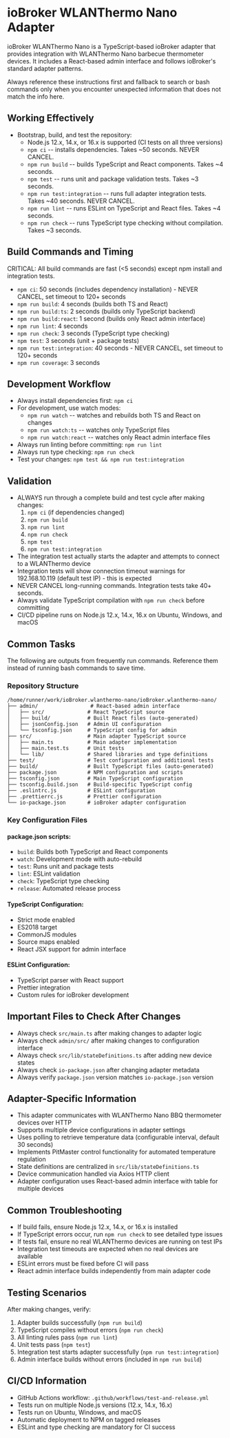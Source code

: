 # ioBroker WLANThermo Nano Adapter

ioBroker WLANThermo Nano is a TypeScript-based ioBroker adapter that provides integration with WLANThermo Nano barbecue thermometer devices. It includes a React-based admin interface and follows ioBroker's standard adapter patterns.

Always reference these instructions first and fallback to search or bash commands only when you encounter unexpected information that does not match the info here.

## Working Effectively

- Bootstrap, build, and test the repository:
  - Node.js 12.x, 14.x, or 16.x is supported (CI tests on all three versions)
  - `npm ci` -- installs dependencies. Takes ~50 seconds. NEVER CANCEL.
  - `npm run build` -- builds TypeScript and React components. Takes ~4 seconds.
  - `npm test` -- runs unit and package validation tests. Takes ~3 seconds.
  - `npm run test:integration` -- runs full adapter integration tests. Takes ~40 seconds. NEVER CANCEL.
  - `npm run lint` -- runs ESLint on TypeScript and React files. Takes ~4 seconds.
  - `npm run check` -- runs TypeScript type checking without compilation. Takes ~3 seconds.

## Build Commands and Timing

CRITICAL: All build commands are fast (<5 seconds) except npm install and integration tests.

- `npm ci`: 50 seconds (includes dependency installation) - NEVER CANCEL, set timeout to 120+ seconds
- `npm run build`: 4 seconds (builds both TS and React) 
- `npm run build:ts`: 2 seconds (builds only TypeScript backend)
- `npm run build:react`: 1 second (builds only React admin interface)
- `npm run lint`: 4 seconds
- `npm run check`: 3 seconds (TypeScript type checking)
- `npm test`: 3 seconds (unit + package tests)
- `npm run test:integration`: 40 seconds - NEVER CANCEL, set timeout to 120+ seconds
- `npm run coverage`: 3 seconds

## Development Workflow

- Always install dependencies first: `npm ci`
- For development, use watch modes:
  - `npm run watch` -- watches and rebuilds both TS and React on changes
  - `npm run watch:ts` -- watches only TypeScript files
  - `npm run watch:react` -- watches only React admin interface files
- Always run linting before committing: `npm run lint`
- Always run type checking: `npm run check`
- Test your changes: `npm test && npm run test:integration`

## Validation

- ALWAYS run through a complete build and test cycle after making changes:
  1. `npm ci` (if dependencies changed)
  2. `npm run build`
  3. `npm run lint`
  4. `npm run check` 
  5. `npm test`
  6. `npm run test:integration`
- The integration test actually starts the adapter and attempts to connect to a WLANThermo device
- Integration tests will show connection timeout warnings for 192.168.10.119 (default test IP) - this is expected
- NEVER CANCEL long-running commands. Integration tests take 40+ seconds.
- Always validate TypeScript compilation with `npm run check` before committing
- CI/CD pipeline runs on Node.js 12.x, 14.x, 16.x on Ubuntu, Windows, and macOS

## Common Tasks

The following are outputs from frequently run commands. Reference them instead of running bash commands to save time.

### Repository Structure
```
/home/runner/work/ioBroker.wlanthermo-nano/ioBroker.wlanthermo-nano/
├── admin/                 # React-based admin interface
│   ├── src/              # React TypeScript source
│   ├── build/            # Built React files (auto-generated)
│   ├── jsonConfig.json   # Admin UI configuration
│   └── tsconfig.json     # TypeScript config for admin
├── src/                  # Main adapter TypeScript source
│   ├── main.ts           # Main adapter implementation
│   ├── main.test.ts      # Unit tests
│   └── lib/              # Shared libraries and type definitions
├── test/                 # Test configuration and additional tests
├── build/                # Built TypeScript files (auto-generated)
├── package.json          # NPM configuration and scripts
├── tsconfig.json         # Main TypeScript configuration
├── tsconfig.build.json   # Build-specific TypeScript config
├── .eslintrc.js          # ESLint configuration
├── .prettierrc.js        # Prettier configuration
└── io-package.json       # ioBroker adapter configuration
```

### Key Configuration Files

#### package.json scripts:
- `build`: Builds both TypeScript and React components
- `watch`: Development mode with auto-rebuild
- `test`: Runs unit and package tests
- `lint`: ESLint validation
- `check`: TypeScript type checking
- `release`: Automated release process

#### TypeScript Configuration:
- Strict mode enabled
- ES2018 target
- CommonJS modules
- Source maps enabled
- React JSX support for admin interface

#### ESLint Configuration:
- TypeScript parser with React support
- Prettier integration
- Custom rules for ioBroker development

## Important Files to Check After Changes

- Always check `src/main.ts` after making changes to adapter logic
- Always check `admin/src/` after making changes to configuration interface
- Always check `src/lib/stateDefinitions.ts` after adding new device states
- Always check `io-package.json` after changing adapter metadata
- Always verify `package.json` version matches `io-package.json` version

## Adapter-Specific Information

- This adapter communicates with WLANThermo Nano BBQ thermometer devices over HTTP
- Supports multiple device configurations in adapter settings
- Uses polling to retrieve temperature data (configurable interval, default 30 seconds)
- Implements PitMaster control functionality for automated temperature regulation
- State definitions are centralized in `src/lib/stateDefinitions.ts`
- Device communication handled via Axios HTTP client
- Adapter configuration uses React-based admin interface with table for multiple devices

## Common Troubleshooting

- If build fails, ensure Node.js 12.x, 14.x, or 16.x is installed
- If TypeScript errors occur, run `npm run check` to see detailed type issues
- If tests fail, ensure no real WLANThermo devices are running on test IPs
- Integration test timeouts are expected when no real devices are available
- ESLint errors must be fixed before CI will pass
- React admin interface builds independently from main adapter code

## Testing Scenarios

After making changes, verify:
1. Adapter builds successfully (`npm run build`)
2. TypeScript compiles without errors (`npm run check`)
3. All linting rules pass (`npm run lint`)
4. Unit tests pass (`npm test`)
5. Integration test starts adapter successfully (`npm run test:integration`)
6. Admin interface builds without errors (included in `npm run build`)

## CI/CD Information

- GitHub Actions workflow: `.github/workflows/test-and-release.yml`
- Tests run on multiple Node.js versions (12.x, 14.x, 16.x)
- Tests run on Ubuntu, Windows, and macOS
- Automatic deployment to NPM on tagged releases
- ESLint and type checking are mandatory for CI success